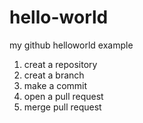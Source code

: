 # hello-world
my github helloworld example

1. creat a repository
2. creat a branch
3. make a commit
4. open a pull request
5. merge pull request
